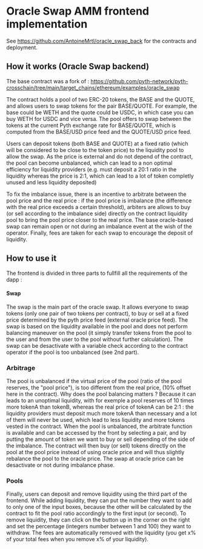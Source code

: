 # Oracle Swap AMM frontend implementation

See https://github.com/AntoineMrtl/oracle_swap_back for the contracts and deployment.

## How it works (Oracle Swap backend)

The base contract was a fork of : https://github.com/pyth-network/pyth-crosschain/tree/main/target_chains/ethereum/examples/oracle_swap

The contract holds a pool of two ERC-20 tokens, the BASE and the QUOTE, and allows users to swap tokens for the pair BASE/QUOTE. For example, the base could be WETH and the quote could be USDC, in which case you can buy WETH for USDC and vice versa. The pool offers to swap between the tokens at the current Pyth exchange rate for BASE/QUOTE, which is computed from the BASE/USD price feed and the QUOTE/USD price feed.

Users can deposit tokens (both BASE and QUOTE) at a fixed ratio (which will be considered to be close to the token price) to the liquidity pool to allow the swap. As the price is external and do not depend of the contract, the pool can become unbalanced, which can lead to a non optimal efficiency for liquidity providers (e.g. must deposit a 20:1 ratio in the liquidity whereas the price is 2:1, which can lead to a lot of token completly unused and less liquidity deposited)

To fix the imbalance issue, there is an incentive to arbitrate between the pool price and the real price : if the pool price is imbalance (the difference with the real price exceeds a certain threshold), arbiters are allows to buy (or sell according to the imbalance side) directly on the contract liquidity pool to bring the pool price closer to the real price. The base oracle-based swap can remain open or not during an imbalance event at the wish of the operator. Finally, fees are taken for each swap to encourage the deposit of liquidity.

## How to use it

The frontend is divided in three parts to fullfill all the requirements of the dapp : 

#### Swap

The swap is the main part of the oracle swap. It allows everyone to swap tokens (only one pair of two tokens per contract), to buy or sell at a fixed price determined by the pyth price feed (external oracle price feed). The swap is based on the liquidity available in the pool and does not perform balancing maneuver on the pool (it simply transfer tokens from the pool to the user and from the user to the pool without further calculation). The swap can be desactivate with a variable check according to the contract operator if the pool is too unbalanced (see 2nd part).

### Arbitrage

The pool is unbalanced if the virtual price of the pool (ratio of the pool reserves, the "pool price"), is too different from the real price, (10% offset here in the contract). Why does the pool balancing matters ? Because it can leads to an unoptimal liquidity, with for exemple a pool reserves of 10 times more tokenA than tokenB, whereas the real price of tokenA can be 2:1 : the liquidity providers must deposit much more tokenA than necessary and a lot of them will never be used, which lead to less liquidity and more tokens vested in the contract.
When the pool is unbalanced, the arbitrate function is available and can be accessed by the front by selecting a pair, and by putting the amount of token we want to buy or sell depending of the side of the imbalance. The contract will then buy (or sell) tokens directly on the pool at the pool price instead of using oracle price and will thus slightly rebalance the pool to the oracle price. The swap at oracle price can be desactivate or not during imbalance phase.

### Pools

Finally, users can deposit and remove liquidity using the third part of the frontend. While adding liquidity, they can put the number they want to add to only one of the input boxes, because the other will be calculated by the contract to fit the pool ratio accordingly to the first input (or second). To remove liquidity, they can click on the button up in the corner on the right and set the percentage (integers number between 1 and 100) they want to withdraw. The fees are automatically removed with the liquidity (you get x% of your total fees when you remove x% of your liquidity).
